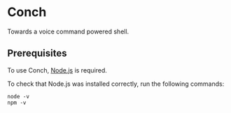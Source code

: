 # Conch
Towards a voice command powered shell.

## Prerequisites
To use Conch, <a href="https://nodejs.org/en/download/">Node.js</a> is required. 

To check that Node.js was installed correctly, run the following commands:
```
node -v
npm -v
```
